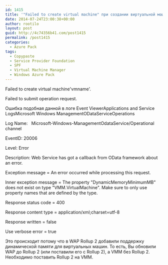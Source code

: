 ```yaml
---
id: 1415
title: '"Failed to create virtual machine" при создании виртуальной машины в Windows Azure Pack'
date: 2014-07-24T23:00:38+00:00
author: rootilo
layout: post
guid: http://4c74356b41.com/post1415
permalink: /post1415
categories:
  - Azure Pack
tags:
  - Copypaste
  - Service Provider Foundation
  - SPF
  - Virtual Machine Manager
  - Windows Azure Pack
---
```

Failed to create virtual machine'vmname'.
  
Failed to submit operation request.

Ошибка подобная данной в логе Event ViewerApplications and Service LogsMicrosoft Windows ManagementODataServiceOperations

Log Name:   Microsoft-Windows-ManagementOdataService/Operational channel
  
EventID: 20006
  
Level: Error
  
Description: Web Service has got a callback from OData framework about an error.
  
Exception message = An error occurred while processing this request.
  
Inner exception message = The property "DynamicMemoryMinimumMB" does not exist on type "VMM.VirtualMachine". Make sure to only use property names that are defined by the type.
  
Response status code = 400
  
Response content type = application/xml;charset=utf-8
  
Response written = false
  
Use verbose error = true

Это происходит потому что в WAP Rollup 2 добавили поддержку динамической памяти для виртуальных машин. То есть, Вы обновили WAP до Rollup 2 (или поставили его с Rollup 2), а VMM без Rollup 2. Необходимо поставить Rollup 2 на VMM.